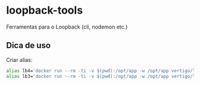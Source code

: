 # loopback-tools
Ferramentas para o Loopback (cli, nodemon etc.)

## Dica de uso

Criar alias:

```sh
alias lb4='docker run --rm -ti -v $(pwd):/opt/app -w /opt/app vertigo/loopback-tools:latest lb4'
alias lb3='docker run --rm -ti -v $(pwd):/opt/app -w /opt/app vertigo/loopback-tools:lb3 lb'```

